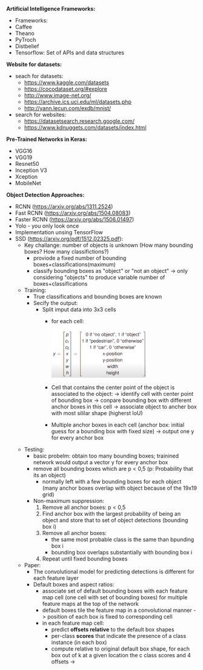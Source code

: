 **Artificial Intelligence Frameworks:**
-  Frameworks:
  - Caffee
  - Theano
  - PyTroch
  - Distbelief
- Tensorflow: Set of APIs and data structures


**Website for datasets:**
- seach for datasets:
  - https://www.kaggle.com/datasets
  - https://cocodataset.org/#explore
  - http://www.image-net.org/
  - https://archive.ics.uci.edu/ml/datasets.php
  - http://yann.lecun.com/exdb/mnist/
- search for websites: 
  - https://datasetsearch.research.google.com/
  - https://www.kdnuggets.com/datasets/index.html

**Pre-Trained Networks in Keras:**
- VGG16
- VGG19
- Resnet50
- Inception V3
- Xception
- MobileNet

**Object Detection Approaches:**
- RCNN (https://arxiv.org/abs/1311.2524)
- Fast RCNN (https://arxiv.org/abs/1504.08083)
- Faster RCNN (https://arxiv.org/abs/1506.01497)
- Yolo - you only look once
- Implementation unsing TensorFlow
- SSD (https://arxiv.org/pdf/1512.02325.pdf):
  - Key challange: number of objects is unknown (How many bounding boxes? How many classifictions?)
    - proviode a fixed number of bounding boxes+classifications(maximum)
    - classify bounding boxes as "object" or "not an object" -> only considering "objects" to produce variable number of boxes+classifications
  - Training:
    - True classifications and bounding boxes are known
    - Secify the output:
      - Split imput data into 3x3 cells
        - for each cell:
         
            <img src="https://github.com/gitkatrin/gesture_project/blob/master/images/Training_vector.PNG" width="250">
         
        - Cell that contains the center point of the object is associated to the object:
          -> identify cell with center point of bounding box
          -> conpare bounding box with different anchor boxes in this cell
          -> associate object to ancher box with most sililar shape (higherst IoU)
        - Multiple anchor boxes in each cell (anchor box: initial guess for a bounding box with fixed size)
          -> output one y for every anchor box
  - Testing:
    - basic probelm: obtain too many bounding boxes; trainined network would output a vector y for every anchor box
    - remove all bounding boxes which are p < 0,5 (p: Probability that its an object)
      - normally left with a few bounding boxes for each object (many anchor boxes overlap with object because of the 19x19 grid)
    - Non-maximum suppression:
      1. Remove all anchor boxes: p < 0,5
      2. Find anchor box with the largest probability of being an object and store that to set of object detections (bounding box i)
      3. Remove all anchor boxes:
          - the same most probable class is the same than bpunding box i
          - bounding box overlaps substantially with bounding box i 
      4. Repeat until fixed bounding boxes
  - Paper: 
    - The convolutional model for predicting detections is different for each feature layer
    - Default boxes and aspect ratios:
      - associate set of default bounding boxes with each feature map cell (one cell with set of bounding boxes) for multiple feature maps at the top of the network
      - default boxes tile the feature map in a convolutional manner -> position of each box is fixed to corresponding cell
      - in each feature map cell: 
        - predict **offsets relative** to the default box shapes
        - per-class **scores** that indicate the presence of a class instance (in each box)
        - compute relative to original default box shape, for each box out of k at a given location the c class scores and 4 offsets
           ->  
